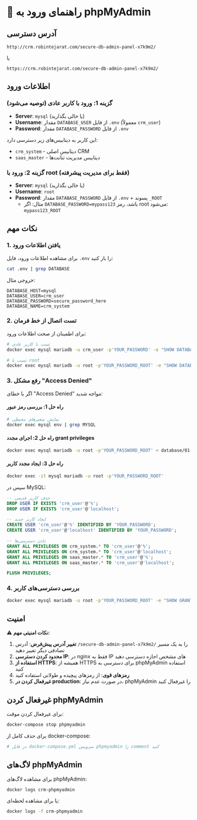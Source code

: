 # 🔐 راهنمای ورود به phpMyAdmin

## آدرس دسترسی
```
http://crm.robintejarat.com/secure-db-admin-panel-x7k9m2/
```
یا
```
https://crm.robintejarat.com/secure-db-admin-panel-x7k9m2/
```

## اطلاعات ورود

### گزینه 1: ورود با کاربر عادی (توصیه می‌شود)
- **Server**: `mysql` (یا خالی بگذارید)
- **Username**: مقدار `DATABASE_USER` از فایل `.env` (معمولاً `crm_user`)
- **Password**: مقدار `DATABASE_PASSWORD` از فایل `.env`

این کاربر به دیتابیس‌های زیر دسترسی دارد:
- `crm_system` - دیتابیس اصلی CRM
- `saas_master` - دیتابیس مدیریت تنانت‌ها

### گزینه 2: ورود با root (فقط برای مدیریت پیشرفته)
- **Server**: `mysql` (یا خالی بگذارید)
- **Username**: `root`
- **Password**: مقدار `DATABASE_PASSWORD` از فایل `.env` + پسوند `_ROOT`
  - مثال: اگر `DATABASE_PASSWORD=mypass123` باشد، رمز root می‌شود: `mypass123_ROOT`

## نکات مهم

### 1. یافتن اطلاعات ورود
برای مشاهده اطلاعات ورود، فایل `.env` را باز کنید:
```bash
cat .env | grep DATABASE
```

خروجی مثال:
```
DATABASE_HOST=mysql
DATABASE_USER=crm_user
DATABASE_PASSWORD=secure_password_here
DATABASE_NAME=crm_system
```

### 2. تست اتصال از خط فرمان
برای اطمینان از صحت اطلاعات ورود:

```bash
# تست با کاربر عادی
docker exec mysql mariadb -u crm_user -p'YOUR_PASSWORD' -e "SHOW DATABASES;"

# تست با root
docker exec mysql mariadb -u root -p'YOUR_PASSWORD_ROOT' -e "SHOW DATABASES;"
```

### 3. رفع مشکل "Access Denied"

اگر با خطای "Access Denied" مواجه شدید:

#### راه حل 1: بررسی رمز عبور
```bash
# نمایش متغیرهای محیطی
docker exec mysql env | grep MYSQL
```

#### راه حل 2: اجرای مجدد grant privileges
```bash
docker exec mysql mariadb -u root -p'YOUR_PASSWORD_ROOT' < database/01-grant-privileges.sql
```

#### راه حل 3: ایجاد مجدد کاربر
```bash
docker exec -it mysql mariadb -u root -p'YOUR_PASSWORD_ROOT'
```

سپس در MySQL:
```sql
-- حذف کاربر قدیمی
DROP USER IF EXISTS 'crm_user'@'%';
DROP USER IF EXISTS 'crm_user'@'localhost';

-- ایجاد کاربر جدید
CREATE USER 'crm_user'@'%' IDENTIFIED BY 'YOUR_PASSWORD';
CREATE USER 'crm_user'@'localhost' IDENTIFIED BY 'YOUR_PASSWORD';

-- دادن دسترسی‌ها
GRANT ALL PRIVILEGES ON crm_system.* TO 'crm_user'@'%';
GRANT ALL PRIVILEGES ON crm_system.* TO 'crm_user'@'localhost';
GRANT ALL PRIVILEGES ON saas_master.* TO 'crm_user'@'%';
GRANT ALL PRIVILEGES ON saas_master.* TO 'crm_user'@'localhost';

FLUSH PRIVILEGES;
```

### 4. بررسی دسترسی‌های کاربر
```bash
docker exec mysql mariadb -u root -p'YOUR_PASSWORD_ROOT' -e "SHOW GRANTS FOR 'crm_user'@'%';"
```

## امنیت

⚠️ **نکات امنیتی مهم:**

1. **تغییر آدرس پیش‌فرض**: آدرس `/secure-db-admin-panel-x7k9m2/` را به یک مسیر تصادفی دیگر تغییر دهید
2. **محدود کردن دسترسی IP**: در nginx فقط به IP های مشخص اجازه دسترسی دهید
3. **استفاده از HTTPS**: همیشه از HTTPS برای دسترسی به phpMyAdmin استفاده کنید
4. **رمزهای قوی**: از رمزهای پیچیده و طولانی استفاده کنید
5. **غیرفعال کردن در production**: در صورت عدم نیاز، phpMyAdmin را غیرفعال کنید

## غیرفعال کردن phpMyAdmin

برای غیرفعال کردن موقت:
```bash
docker-compose stop phpmyadmin
```

برای حذف کامل از docker-compose:
```yaml
# در فایل docker-compose.yml سرویس phpmyadmin را comment کنید
```

## لاگ‌های phpMyAdmin

برای مشاهده لاگ‌های phpMyAdmin:
```bash
docker logs crm-phpmyadmin
```

یا برای مشاهده لحظه‌ای:
```bash
docker logs -f crm-phpmyadmin
```

